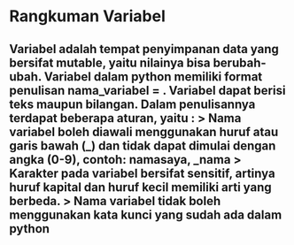 # Rangkuman Variabel
## Variabel adalah tempat penyimpanan data yang bersifat mutable, yaitu nilainya bisa berubah-ubah. Variabel dalam python memiliki format penulisan nama_variabel = . Variabel dapat berisi teks maupun bilangan. Dalam penulisannya terdapat beberapa aturan, yaitu : > Nama variabel boleh diawali menggunakan huruf atau garis bawah (_) dan tidak dapat dimulai dengan angka (0-9), contoh: namasaya, _nama > Karakter pada variabel bersifat sensitif, artinya huruf kapital dan huruf kecil memiliki arti yang berbeda. > Nama variabel tidak boleh menggunakan kata kunci yang sudah ada dalam python